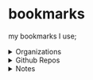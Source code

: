 # bookmarks
my bookmarks I use;


<details><summary> Organizations </summary>

- https://security.web.cern.ch/home/en/index.shtml
  - https://security.web.cern.ch/advisories/advisories.shtml

</details>


<details><summary> Github Repos </summary>

- https://github.com/loneicewolf/KernelMode-Code
- https://github.com/loneicewolf/github-searcher
- https://github.com/loneicewolf/LOJAX
- https://github.com/loneicewolf/DotFiles

</details>




<details><summary> Notes </summary>
 
- https://github.com/loneicewolf/PHYSICS
- https://github.com/NotAnoobis/OSINT-full-guide

</details>






